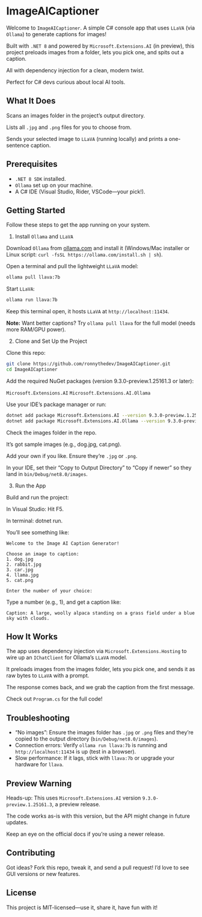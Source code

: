 # ImageAICaptioner

Welcome to `ImageAICaptioner`. A simple C# console app that uses `LLaVA` (via `Ollama`) to generate captions for images! 

Built with `.NET 8` and powered by `Microsoft.Extensions.AI` (in preview), this project preloads images from a folder, lets you pick one, and spits out a caption. 

All with dependency injection for a clean, modern twist. 

Perfect for C# devs curious about local AI tools.

## What It Does

Scans an images folder in the project’s output directory.

Lists all `.jpg` and `.png` files for you to choose from.

Sends your selected image to `LLaVA` (running locally) and prints a one-sentence caption.

## Prerequisites
* `.NET 8 SDK` installed.
* `Ollama` set up on your machine.
* A C# IDE (Visual Studio, Rider, VSCode—your pick!).

## Getting Started

Follow these steps to get the app running on your system.

1. Install `Ollama` and `LLaVA`

Download `Ollama` from [ollama.com](https://ollama.com) and install it (Windows/Mac installer or Linux script: `curl -fsSL https://ollama.com/install.sh | sh`).

Open a terminal and pull the lightweight `LLaVA` model:

```bash
ollama pull llava:7b
```

Start `LLaVA`:

```bash
ollama run llava:7b
```

Keep this terminal open, it hosts `LLaVA` at `http://localhost:11434`.

**Note:** Want better captions? Try `ollama pull llava` for the full model (needs more RAM/GPU power).

2. Clone and Set Up the Project

Clone this repo:

```bash
git clone https://github.com/ronnythedev/ImageAICaptioner.git
cd ImageAICaptioner
```

Add the required NuGet packages (version 9.3.0-preview.1.25161.3 or later):

`Microsoft.Extensions.AI`
`Microsoft.Extensions.AI.Ollama`

Use your IDE’s package manager or run:

```bash
dotnet add package Microsoft.Extensions.AI --version 9.3.0-preview.1.25161.3
dotnet add package Microsoft.Extensions.AI.Ollama --version 9.3.0-preview.1.25161.3
```

Check the images folder in the repo. 

It’s got sample images (e.g., dog.jpg, cat.png). 

Add your own if you like. Ensure they’re `.jpg` or `.png`. 

In your IDE, set their “Copy to Output Directory” to “Copy if newer” so they land in `bin/Debug/net8.0/images`.

3. Run the App

Build and run the project:

In Visual Studio: Hit F5.

In terminal: dotnet run.

You’ll see something like:

```text
Welcome to the Image AI Caption Generator!

Choose an image to caption:
1. dog.jpg
2. rabbit.jpg
3. car.jpg
4. llama.jpg
5. cat.png

Enter the number of your choice:
```

Type a number (e.g., 1), and get a caption like:

```text
Caption: A large, woolly alpaca standing on a grass field under a blue sky with clouds. 
```

## How It Works

The app uses dependency injection via `Microsoft.Extensions.Hosting` to wire up an `IChatClient` for Ollama’s `LLaVA` model. 

It preloads images from the images folder, lets you pick one, and sends it as raw bytes to `LLaVA` with a prompt. 

The response comes back, and we grab the caption from the first message. 

Check out `Program.cs` for the full code!

## Troubleshooting
* “No images”: Ensure the images folder has `.jpg` or `.png` files and they’re copied to the output directory (`bin/Debug/net8.0/images`).
* Connection errors: Verify `ollama run llava:7b` is running and `http://localhost:11434` is up (test in a browser).
* Slow performance: If it lags, stick with `llava:7b` or upgrade your hardware for `llava`.

## Preview Warning
Heads-up: This uses `Microsoft.Extensions.AI` version `9.3.0-preview.1.25161.3`, a preview release. 

The code works as-is with this version, but the API might change in future updates. 

Keep an eye on the official docs if you’re using a newer release.

## Contributing
Got ideas? Fork this repo, tweak it, and send a pull request! I’d love to see GUI versions or new features.

## License
This project is MIT-licensed—use it, share it, have fun with it!
